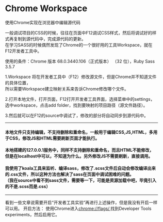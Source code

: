 # Chrome Workspace
使用Chrome实现在浏览器中编辑源代码

一般调试项目的CSS的时候，往往在页面中F12调试CSS样式，然后将调试好的样式再复制到源代码中，完成源代码的更新。<br>
在学习SASS的时候偶然发现了Chrome的一个很好用的工具Workspace，就在F12开发者工具中。

使用的条件：Chrome 版本 68.0.3440.106（正式版本） （32 位），Ruby Sass 3.5.7

1.Workspace 将在开发者工具中（F12）修改源文件，但是Chrome并不知道文件的具体位置，<br>
  所以需要Workspace建立映射关系来告诉Chrome修改哪个文件。
  
2.打开本地文件，打开页面，F12打开开发者工具界面，选择菜单中的settings，选中workspace，点击add folder，找到要映射的项目路径（源文件路径）。

3.然后就可以在F12的source中调试了，修改的部分将自动同步到源代码中。

----------------

#### 本地文件只支持编辑，不支持删除和重命名，一般用于编辑CSS,JS,HTML，多用于CSS，修改JS和HTML需要刷新页面才能执行。

#### 本地搭建的127.0.0.1服务中，同样不支持删除和重命名，而且HTML不能修改，但是在localhost中可以，不知道为什么。另外修改JS不需要刷新，直接调用。

#### 我使用了koala工具来监听、编译sass，修改了.scss文件后自动会修改编译出来的.css文件，所以这种方法也解决了sass在页面中调试困难的问题。<br>（我在source中看不到sass文件，需要等一下，可能是资源加载中吧，毕竟引入的不是.scss而是.css）


**************
看到一些文章说需要开启“开发者工具实验”再进行上述操作，但是我没有开启一样可以用。
开启方法：
使用Chrome进入[chrome://flags/](chrome://flags/ "前往"),找到Developer Tools experiments，然后启用它。
